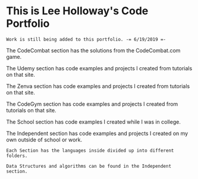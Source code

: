 # This is Lee Holloway's Code Portfolio

    Work is still being added to this portfolio. -= 6/19/2019 =-

  The CodeCombat section has the solutions from the CodeCombat.com game.

  The Udemy section has code examples and projects I created from tutorials on that site.

  The Zenva section has code examples and projects I created from tutorials on that site.

  The CodeGym section has code examples and projects I created from tutorials on that site.

  The School section has code examples I created while I was in college.

  The Independent section has code examples and projects I created on my own outside of school or work.

    Each Section has the languages inside divided up into different folders.

    Data Structures and algorithms can be found in the Independent section.
